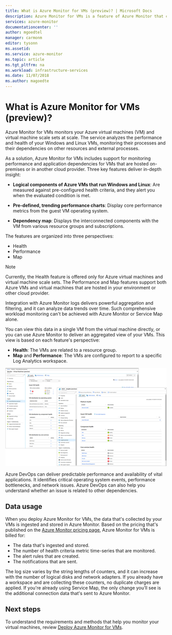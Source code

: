 ```yaml
---
title: What is Azure Monitor for VMs (preview)? | Microsoft Docs
description: Azure Monitor for VMs is a feature of Azure Monitor that combines health and performance monitoring of the Azure VM operating system, as well as automatically discovering application components and dependencies with other resources and maps the communication between them. This article provides an overview.
services: azure-monitor
documentationcenter: ''
author: mgoedtel
manager: carmonm
editor: tysonn
ms.assetid: 
ms.service: azure-monitor
ms.topic: article
ms.tgt_pltfrm: na
ms.workload: infrastructure-services
ms.date: 11/07/2018
ms.author: magoedte
---
```


# What is Azure Monitor for VMs (preview)?

Azure Monitor for VMs monitors your Azure virtual machines (VM) and virtual machine scale sets at scale. The service analyzes the performance and health of your Windows and Linux VMs, monitoring their processes and their dependencies on other resources and external processes. 

As a solution, Azure Monitor for VMs includes support for monitoring performance and application dependencies for VMs that are hosted on-premises or in another cloud provider. Three key features deliver in-depth insight:

* **Logical components of Azure VMs that run Windows and Linux**: Are measured against pre-configured health criteria, and they alert you when the evaluated condition is met.  ​

* **Pre-defined, trending performance charts**: Display core performance metrics from the guest VM operating system.

* **Dependency map**: Displays the interconnected components with the VM from various resource groups and subscriptions.  

The features are organized into three perspectives:

* Health
* Performance
* Map

>[!NOTE]
>Currently, the Health feature is offered only for Azure virtual machines and virtual machine scale sets. The Performance and Map features support both Azure VMs and virtual machines that are hosted in your environment or other cloud provider.

Integration with Azure Monitor logs delivers powerful aggregation and filtering, and it can analyze data trends over time. Such comprehensive workload monitoring can't be achieved with Azure Monitor or Service Map alone.  

You can view this data in a single VM from the virtual machine directly, or you can use Azure Monitor to deliver an aggregated view of your VMs. This view is based on each feature's perspective:

* **Health**: The VMs are related to a resource group.
* **Map** and **Performance**: The VMs are configured to report to a specific Log Analytics workspace.

![Virtual machine insights perspective in the Azure portal](./media/vminsights-overview/vminsights-azmon-directvm-01.png)

Azure DevOps can deliver predictable performance and availability of vital applications. It identifies critical operating system events, performance bottlenecks, and network issues. Azure DevOps can also help you understand whether an issue is related to other dependencies.  

## Data usage 

When you deploy Azure Monitor for VMs, the data that's collected by your VMs is ingested and stored in Azure Monitor. Based on the pricing that's published on the [Azure Monitor pricing page](https://azure.microsoft.com/pricing/details/monitor/), Azure Monitor for VMs is billed for:
* The data that's ingested and stored.
* The number of health criteria metric time-series that are monitored.
* The alert rules that are created.
* The notifications that are sent. 

The log size varies by the string lengths of counters, and it can increase with the number of logical disks and network adapters. If you already have a workspace and are collecting these counters, no duplicate charges are applied. If you're already using Service Map, the only change you’ll see is the additional connection data that's sent to Azure Monitor.​

## Next steps
To understand the requirements and methods that help you monitor your virtual machines, review [Deploy Azure Monitor for VMs](vminsights-onboard.md).
